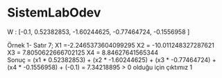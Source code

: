# SistemLabOdev
W :  [-0.1, 0.52382853, -1.60244625, -0.77464724, -0.1556958 ]

Örnek 1-
Satır 7;
X1 =-2.2465373604099295	
X2 = -10.011248327287621		
X3 = 7.8050622666702125
X4 = 8.84627641565344		
Sonuç = (x1 * 0.52382853) + (x2 * -1.60244625) + (x3 * -0.77464724) + (x4 * -0.1556958) + (-0.1)
= 7.34218895 > 0 olduğu için çıktımız 1
